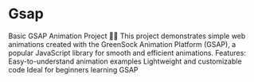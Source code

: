 # Gsap
Basic GSAP Animation Project 🎥✨ This project demonstrates simple web animations created with the GreenSock Animation Platform (GSAP), a popular JavaScript library for smooth and efficient animations.  Features: Easy-to-understand animation examples Lightweight and customizable code Ideal for beginners learning GSAP
